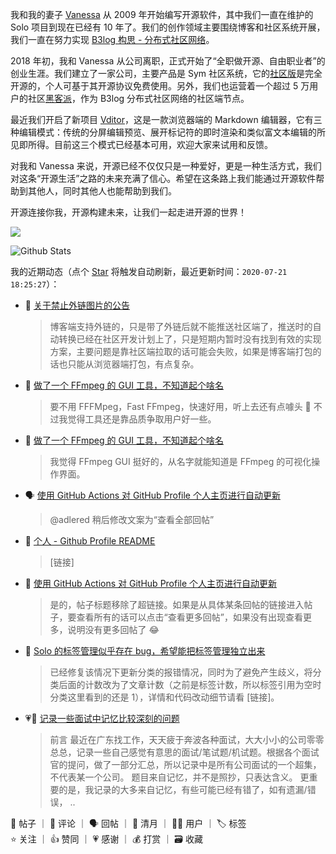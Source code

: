 我和我的妻子 [Vanessa](https://github.com/Vanessa219) 从 2009 年开始编写开源软件，其中我们一直在维护的 Solo 项目到现在已经有 10 年了。我们的创作领域主要围绕博客和社区系统开展，我们一直在努力实现 [B3log 构思 - 分布式社区网络](https://hacpai.com/article/1546941897596)。

2018 年初，我和 Vanessa 从公司离职，正式开始了“全职做开源、自由职业者”的创业生涯。我们建立了一家公司，主要产品是 Sym 社区系统，它的[社区版](https://github.com/88250/symphony)是完全开源的，个人可基于其开源协议免费使用。另外，我们也运营着一个超过 5 万用户的社区[黑客派](https://hacpai.com)，作为 B3log 分布式社区网络的社区端节点。

最近我们开启了新项目 [Vditor](https://github.com/Vanessa219/vditor)，这是一款浏览器端的 Markdown 编辑器，它有三种编辑模式：传统的分屏编辑预览、展开标记符的即时渲染和类似富文本编辑的所见即所得。目前这三个模式已经基本可用，欢迎大家来试用和反馈。

对我和 Vanessa 来说，开源已经不仅仅只是一种爱好，更是一种生活方式，我们对这条“开源生活”之路的未来充满了信心。希望在这条路上我们能通过开源软件帮助到其他人，同时其他人也能帮助到我们。

开源连接你我，开源构建未来，让我们一起走进开源的世界！

<a title="Hits" target="_blank" href="https://github.com/88250/88250"><img src="https://hits.b3log.org/88250/88250.svg"></a>

![Github Stats](https://github-readme-stats.vercel.app/api?username=88250&show_icons=true)

<!--events start -->

我的近期动态（点个 [Star](https://github.com/88250/88250) 将触发自动刷新，最近更新时间：`2020-07-21 18:25:27`）：

* 💬 [关于禁止外链图片的公告](https://hacpai.com/article/1583821127435/comment/1595316232835#comments)

  > 博客端支持外链的，只是带了外链后就不能推送社区端了，推送时的自动转换已经在社区开发计划上了，只是短期内暂时没有找到有效的实现方案，主要问题是靠社区端拉取的话可能会失败，如果是博客端打包的话也只能从浏览器端打包，有点复杂。
* 💬 [做了一个 FFmpeg 的 GUI 工具，不知道起个啥名](https://hacpai.com/article/1595299830449/comment/1595300527963#comments)

  > 要不用 FFFMpeg，Fast FFmpeg，快速好用，听上去还有点噱头 🤣 不过我觉得工具还是靠品质争取用户好一些。
* 💬 [做了一个 FFmpeg 的 GUI 工具，不知道起个啥名](https://hacpai.com/article/1595299830449/comment/1595300216141#comments)

  > 我觉得 FFmpeg GUI 挺好的，从名字就能知道是 FFmpeg 的可视化操作界面。
* 🗣 [使用 GitHub Actions 对 GitHub Profile 个人主页进行自动更新](https://hacpai.com/article/1595248018192/comment/1595293280794#comments)

  > @adlered 稍后修改文案为“查看全部回帖”
* 💬 [个人 - Github Profile README](https://hacpai.com/article/1595075885588/comment/1595293390751#comments)

  > [链接]
* 💬 [使用 GitHub Actions 对 GitHub Profile 个人主页进行自动更新](https://hacpai.com/article/1595248018192/comment/1595293280794#comments)

  > 是的，帖子标题移除了超链接。如果是从具体某条回帖的链接进入帖子，要查看所有的话可以点击“查看更多回帖”，如果没有出现查看更多，说明没有更多回帖了 😂
* 💬 [Solo 的标签管理似乎存在 bug，希望能把标签管理独立出来](https://hacpai.com/article/1595176908637/comment/1595292773096#comments)

  > 已经修复该情况下更新分类的报错情况，同时为了避免产生歧义，将分类后面的计数改为了文章计数（之前是标签计数，所以标签引用为空时分类这里看到的还是 1），详情和代码改动细节请看 [链接]。
* 💗📝 [记录一些面试中记忆比较深刻的问题](https://hacpai.com/article/1595086679806)

  > 前言 最近在广东找工作，天天疲于奔波各种面试，大大小小的公司零零总总，记录一些自己感觉有意思的面试/笔试题/机试题。根据各个面试官的提问，做了一部分汇总，所以记录中是所有公司面试的一个超集，不代表某一个公司。 题目来自记忆，并不是照抄，只表达含义。 更重要的是，我记录的大多来自记忆，有些可能已经有错了，如有遗漏/错误， ..

📝 帖子 ｜ 💬 评论 ｜ 🗣 回帖 ｜ 🌙 清月 ｜ 👨‍💻 用户 ｜ 🏷️ 标签  
⭐️ 关注 ｜ 👍 赞同 ｜ 💗 感谢 ｜ 💰 打赏 ｜ 🗃 收藏

<!--events end -->
